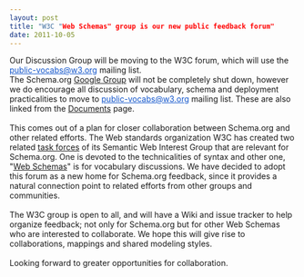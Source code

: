 ```yaml
---
layout: post
title: "W3C "Web Schemas" group is our new public feedback forum"
date: 2011-10-05
---
```


<div><span class="Apple-style-span">Our Discussion Group will be moving to </span><span class="Apple-style-span">the W3C forum, which will use the </span><span class="Apple-style-span"><a href="mailto:public-vocabs@w3.org" style="color: rgb(17, 85, 204);">public-vocabs@w3.org</a> mailing list.</span></div>
<div><span class="Apple-style-span">The Schema.org <a href="http://groups.google.com/group/schemaorg-discussion">Google Group</a> will not be completely shut down, however </span><span class="Apple-style-span">we do encourage all discussion of vocabulary, schema and </span><span class="Apple-style-span">deployment practicalities to move to <a href="mailto:public-vocabs@w3.org" style="color: rgb(17, 85, 204);">public-vocabs@w3.org</a> mailing list. These are also linked from the <a href="http://schema.org/docs/documents.html">Documents</a> page.</span></div>
<div><span class="Apple-style-span"><br /></span></div>
<div><span class="Apple-style-span">This comes out of a plan for </span><span class="Apple-style-span">closer </span><span class="Apple-style-span">collaboration between Schema.org and other related </span><span class="Apple-style-span">efforts. The Web standards organization W3C has created two related </span><span class="Apple-style-span"><a href="http://www.w3.org/QA/2011/09/proposing_two_new_sw_interest.html">task forces</a> of its Semantic Web Interest Group </span><span class="Apple-style-span">that are relevant for Schema.org. </span><span class="Apple-style-span">One is devoted to the technicalities of syntax and other one, "<a href="http://www.w3.org/2001/sw/interest/webschema.html">Web Schemas</a>" is for vocabulary discussions. </span><span class="Apple-style-span">We </span><span class="Apple-style-span">have decided to adopt this forum as a </span><span class="Apple-style-span">new home for Schema.org feedback, since it provides a natural </span><span class="Apple-style-span">connection point to related efforts from other </span><span class="Apple-style-span">groups and communities.</span></div>
<div><span class="Apple-style-span"><br /></span></div>
<div><span class="Apple-style-span">The W3C group is open to all, and will have a Wiki and issue tracker to help organize feedback; not only for Schema.org but for other Web Schemas who are interested to collaborate. We hope this will give rise to collaborations, mappings and shared modeling styles.<br /><br />Looking forward to greater opportunities for collaboration.</span></div>